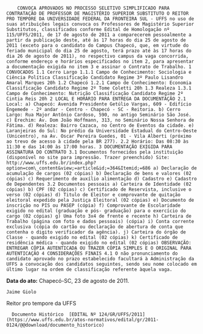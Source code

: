         CONVOCA APROVADOS NO PROCESSO SELETIVO SIMPLIFICADO PARA CONTRATAÇÃO DE PROFESSOR DE MAGISTÉRIO SUPERIOR SUBSTITUTO O REITOR PRO TEMPORE DA UNIVERSIDADE FEDERAL DA FRONTEIRA SUL - UFFS no uso de suas atribuições legais convoca os Professores de Magistério Superior Substitutos, classificados conforme Edital de Homologação nº 115/UFFS/2011, de 17 de agosto de 2011 a comparecerem pessoalmente a partir da publicação deste, até às 17 horas do dia 25 de agosto de 2011 (exceto para o candidato do Campus Chapecó, que, em virtude do feriado municipal do dia 25 de agosto, terá prazo até às 17 horas do dia 26 de agosto de 2011), no respectivo campus da vaga concorrida, conforme endereço e horários especificados no item 2, para apresentar a documentação exigida no item 3 e assinar o Contrato de Trabalho. 1 CONVOCADOS 1.1 Cerro Largo 1.1.1 Campo de Conhecimento: Sociologia e Ciência Política Classificação Candidato Regime 3º Paulo Lisandro Amaral Marques 20h 1.2 Chapecó 1.2.1 Campo de Conhecimento: Economia Classificação Candidato Regime 2º Tome Coletti 20h 1.3 Realeza 1.3.1 Campo de Conhecimento: Nutrição Classificação Candidato Regime 2º Cintia Reis 20h 2 LOCAL E HORÁRIO PARA ENTREGA DA DOCUMENTAÇÃO 2.1 Local: a) Chapecó: Avenida Presidente Getúlio Vargas, 609 - Edifício Engemede - 2º andar - Centro - Chapecó - SC - Reitoria. b) Cerro Largo: Rua Major Antônio Cardoso, 590, no antigo Seminário São José. c) Erechim: Av. Dom João Hoffmann, 313, no Seminário Nossa Senhora de Fátima. d) Realeza: Bairro Cazaca, no Centro de Eventos da cidade. e) Laranjeiras do Sul: No prédio da Universidade Estadual do Centro-Oeste (Unicentro), na Av. Oscar Pereira Guedes, 01 - Vila Alberti (próximo ao trevo de acesso à cidade pela BR 277). 2.2 Horário: Das 08:30 às 11:30 e das 14:00 às 17:00 horas. 3 DOCUMENTAÇÃO EXIGIDA PARA ASSINATURA DO CONTRATO 3.1 Documentos fornecidos pela instituição (disponível no site para impressão. Trazer preenchido) Site: http://www.uffs.edu.br/index.php?option=com\_content&view;=article&id;=364&Itemid;=686 a) Declaração de acumulação de cargos (02 cópias) b) Declaração de bens e valores (02 cópias) c) Requerimento de auxílio alimentação d) Cadastro e) Cadastro de Dependentes 3.2 Documentos pessoais a) Carteira de Identidade (02 cópias) b) CPF (02 cópias) c) Certificado de Reservista, inclusive o verso (02 cópias) d) Titulo de Eleitor e comprovante de quitação eleitoral expedido pela Justiça Eleitoral (02 cópias) e) Documento de inscrição no PIS ou PASEP (cópia) f) Comprovante de Escolaridade exigido no edital (graduação e pós- graduação) para o exercício do cargo (02 cópias) g) Uma foto 3x4 de frente e recente h) Carteira de Trabalho (página com foto e dados pessoais) (cópia) i) Conta corrente exclusiva (cópia do cartão ou declaração de abertura de conta que contenha o digito verificador da agência). j) Carteira do órgão de Classe - quando exigido no edital (02 cópias) k) Certificado de residência médica - quando exigido no edital (02 cópias) OBSERVAÇÃO: ENTREGAR CÓPIA AUTENTICADA OU TRAZER CÓPIA SIMPLES E O ORIGINAL PARA AUTENTICAÇÃO 4 CONSIDERAÇÕES FINAIS 4.1 O não pronunciamento do candidato aprovado no prazo estabelecido facultará à Administração da UFFS a convocação dos candidatos seguintes, sendo seu nome colocado em último lugar na ordem de classificação referente àquela vaga. 

   **Data do ato:** Chapecó-SC, 23 de agosto de 2011.   
 

    Jaime Giolo   
 Reitor pro tempore da UFFS 

      Documento Histórico  [EDITAL Nº 124/GR/UFFS/2011](https://www.uffs.edu.br/atos-normativos/edital/gr/2011-0124/@@download/documento_historico)     
      